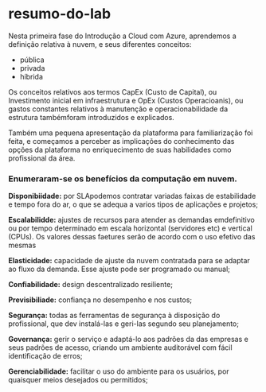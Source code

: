 # resumo-do-lab

Nesta primeira fase do Introdução a Cloud com Azure, aprendemos a definição relativa à nuvem, e seus diferentes conceitos:
- pública
- privada
- híbrida

Os conceitos relativos aos termos CapEx (Custo de Capital), ou Investimento inicial em infraestrutura e OpEx (Custos Operacioanis), ou gastos constantes relativos à manutenção e operacionabilidade da estrutura tambémforam introduzidos e explicados.

Também uma pequena apresentação da plataforma para familiarização foi feita, e começamos a perceber as implicações do conhecimento das opções da plataforma no enriquecimento de suas habilidades como profissional da área.

### Enumeraram-se os benefícios da computação em nuvem.

**Disponibiidade:** por SLApodemos contratar variadas faixas de estabilidade e tempo fora do ar, o que se adequa a varios tipos de aplicações e projetos;

**Escalabilidde:** ajustes de recursos para atender as demandas emdefinitivo ou por tempo determinado em escala horizontal (servidores etc) e vertical (CPUs). Os valores dessas faetures serão de acordo com o uso efetivo das mesmas

**Elasticidade:** capacidade de ajuste da nuvem contratada para se adaptar ao fluxo da demanda. Esse ajuste pode ser programado ou manual;

**Confiabilidade:** design descentralizado resiliente;

**Previsibiliade:** confiança no desempenho e nos custos;

**Segurança:** todas as ferramentas de segurança à disposição do profissional, que dev instalá-las e geri-las segundo seu planejamento;

**Governança:** gerir o serviço e adaptá-lo aos padrões da das empresas e seus padrões de acesso, criando um ambiente auditorável com fácil identificação de erros;

**Gerenciabilidade:** facilitar o uso do ambiente para os usuários, por quaisquer meios desejados ou permitidos;



